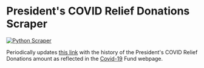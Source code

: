 # President's COVID Relief Donations Scraper
[![Python Scraper](https://github.com/damianperera/pres-covid-relief/actions/workflows/cron.yml/badge.svg)](https://github.com/damianperera/pres-covid-relief/actions/workflows/cron.yml)

Periodically updates [this link](https://damianperera.github.io/pres-covid-relief/data.json) with the history of the President's COVID Relief Donations amount as reflected in the [Covid-19](https://www.presidentsoffice.gov.lk/index.php/covid-19-fund/) Fund webpage.
